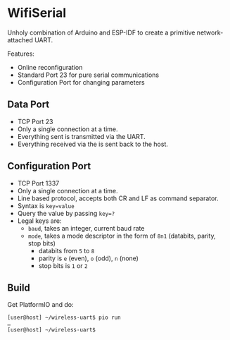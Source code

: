 # WifiSerial

Unholy combination of Arduino and ESP-IDF to create a primitive network-attached UART.

Features:

* Online reconfiguration
* Standard Port 23 for pure serial communications
* Configuration Port for changing parameters

## Data Port

* TCP Port 23
* Only a single connection at a time.
* Everything sent is transmitted via the UART.
* Everything received via the is sent back to the host.

## Configuration Port

* TCP Port 1337
* Only a single connection at a time.
* Line based protocol, accepts both CR and LF as command separator.
* Syntax is `key=value`
* Query the value by passing `key=?`
* Legal keys are:
  * `baud`, takes an integer, current baud rate
  * `mode`, takes a mode descriptor in the form of `8n1` (databits, parity, stop bits)
    * databits from `5` to `8`
    * parity is `e` (even), `o` (odd), `n` (none)
    * stop bits is `1` or `2`

## Build

Get PlatformIO and do:

```sh-session
[user@host] ~/wireless-uart$ pio run 
…
[user@host] ~/wireless-uart$ 
```

